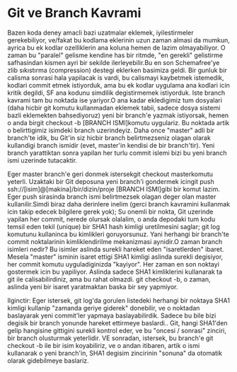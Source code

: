 # Git ve Branch Kavrami

Bazen koda deney amacli bazi uzatmalar eklemek, iyilestirmeler
gerekebiliyor, ve/fakat bu kodlama eklerinin uzun zaman almasi da
mumkun, ayrica bu ek kodlar ozelliklerin ana koluna hemen de lazim
olmayabiliyor. O zaman bu "paralel" gelisme kendine has bir ritmde,
"en gerekli" gelistirme safhasindan kismen ayri bir sekilde
ilerleyebilir.Bu en son Schemafree'ye zlib sıkıstırma (compression)
destegi eklerken basimiza geldi. Bir gunluk bir calisma sonrasi hala
yapilacak is vardi, bu calismayi kaybetmek istemedik, kodlari commit
etmek istiyorduk, ama bu ek kodlar uygulama ana kodlari icin kritik
degildi, SF ana kodunu simdilik degistirmemek istiyorduk. Iste branch
kavrami tam bu noktada ise yariyor.O ana kadar ekledigimiz tum
dosyalari (daha hicbir git komutu kullanmadan eklemek tabii, sadece
dosya sistemi bazli eklemekten bahsediyoruz) yeni bir branch'e yazmak
istiyorsak, hemen o anda birgit checkout -b [BRANCH ISMI]komutu
uygulariz. Bu noktada artik o belirttigimiz isimdeki branch
uzerindeyiz. Daha once "master" adli bir branch'te idik, bu Git'in siz
hicbir branch belirtmezseniz olagan olarak kullandigi branch ismidir
(evet, master'in kendisi de bir branch'tir). Yeni branch yarattiktan
sonra yapilan her turlu commit islemi bizi bu yeni branch ismi
uzerinde tutacaktir.

Eger master branch'e geri donmek istersekgit checkout masterkomutu
yeterli. Uzaktaki bir Git deposuna yeni branch'i gondermek icingit
push ssh://[isim]@[makina]/bir/dizin/proje [BRANCH ISMI]gibi bir komut
lazim. Eger push sirasinda branch ismi belirtmezsek olagan deger olan
master kullanilir.Simdi biraz daha derinlere inelim (gerci branch
kavramini kullanmak icin takip edecek bilgilere gerek yok); Su onemli
bir nokta, Git uzerinde yapilan her commit, nerede olursak olalalim, o
anda depodaki tum kodu temsil eden tekil (unique) bir SHA1 hash
kimligi uretilmesini saglar; git log komutunu kullaninca bu kimlikleri
goruyorsunuz. Yani herhangi bir branch'te commit noktalarinin
kimliklendirilme mekanizmasi aynidir.O zaman branch isimleri nedir? Bu
isimler aslinda surekli hareket eden "isaretlerden" ibaret. Mesela
"master" isminin isaret ettigi SHA1 kimligi aslinda surekli degisiyor,
her commit komutu uyguladiginizda "kayiyor". Her zaman en son noktayi
gostermek icin bu yapiliyor. Aslinda sadece SHA1 kimliklerini
kullanarak ta git ile calisabilirdiniz, ama bu rahat olmazdi. git
checkout -b, o zaman, aslinda yeni bir isaret yaratmaktan baska bir
sey yapmiyor.

Ilginctir: Eger istersek, git log'da gorulen listedeki herhangi bir
noktaya SHA1 kimligi kullanip "zamanda geriye giderek" donebilir, ve o
noktadan baslayarak yeni commit'ler yapmaya baslayabilirdik. Sadece bu
bile bizi degisik bir branch yonunde hareket ettirmeye baslardi.. Git,
hangi SHA1'den gelip hangisine gittigini surekli kontrol eder, ve bu
"oncesi / sonrasi" zinciri, bir branch olusturmak yeterlidir. VE
sonradan, istersek, bu branch'e git checkout -b ile bir isim
koyabiliriz, ve o andan itibaren, artik o ismi kullanarak o yeni
branch'in, SHA1 degisim zincirinin "sonuna" da otomatik olarak
gidebilmeye baslariz.




